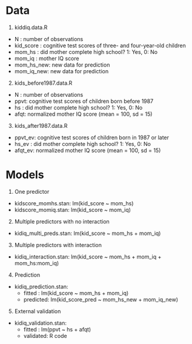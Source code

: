 Data
====

1. kiddiq.data.R
  * N         : number of observations
  * kid_score : cognitive test scores of three- and four-year-old children
  * mom_hs    : did mother complete high school? 1: Yes, 0: No
  * mom_iq    : mother IQ score
  * mom_hs_new: new data for prediction
  * mom_iq_new: new data for prediction

2. kids_before1987.data.R
  * N   : number of observations
  * ppvt: cognitive test scores of children born before 1987
  * hs  : did mother complete high school? 1: Yes, 0: No
  * afqt: normalized mother IQ score (mean = 100, sd = 15)

3. kids_after1987.data.R
  * ppvt_ev: cognitive test scores of children born in 1987 or later
  * hs_ev  : did mother complete high school? 1: Yes, 0: No
  * afqt_ev: normalized mother IQ score (mean = 100, sd = 15)

Models
======

1. One predictor
  * kidscore_momhs.stan: lm(kid_score ~ mom_hs)
  * kidscore_momiq.stan: lm(kid_score ~ mom_iq)

2. Multiple predictors with no interaction
  * kidiq_multi_preds.stan: lm(kid_score ~ mom_hs + mom_iq)

3. Multiple predictors with interaction
  * kidiq_interaction.stan: lm(kid_score ~ mom_hs + mom_iq + mom_hs:mom_iq)

4. Prediction
  * kidiq_prediction.stan: 
    * fitted   : lm(kid_score ~ mom_hs + mom_iq)
    * predicted: lm(kid_score_pred ~ mom_hs_new + mom_iq_new)

5. External validation
  * kidiq_validation.stan: 
    * fitted   : lm(ppvt ~ hs + afqt)
    * validated: R code
